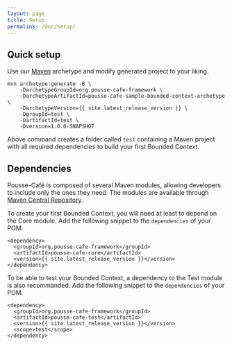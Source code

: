 ```yaml
---
layout: page
title: Setup
permalink: /doc/setup/
---
```


## Quick setup

Use our [Maven](http://maven.apache.org/) archetype and modify generated project to your liking.

    mvn archetype:generate -B \
        -DarchetypeGroupId=org.pousse-cafe-framework \
        -DarchetypeArtifactId=pousse-cafe-sample-bounded-context-archetype \
        -DarchetypeVersion={{ site.latest_release_version }} \
        -DgroupId=test \
        -DartifactId=test \
        -Dversion=1.0.0-SNAPSHOT

Above command creates a folder called `test` containing a Maven project with all required dependencies to build your
first Bounded Context.

## Dependencies

Pousse-Café is composed of several Maven modules, allowing developers to include only the ones they need. The modules
are available through [Maven Central Repository](http://search.maven.org).

To create your first Bounded Context, you will need at least to depend on the Core module. Add the following snippet to
the `dependencies` of your POM.

    <dependency>
      <groupId>org.pousse-cafe-framework</groupId>
      <artifactId>pousse-cafe-core</artifactId>
      <version>{{ site.latest_release_version }}</version>
    </dependency>

To be able to test your Bounded Context, a dependency to the Test module is also recommanded. Add the following snippet to
the `dependencies` of your POM.

    <dependency>
      <groupId>org.pousse-cafe-framework</groupId>
      <artifactId>pousse-cafe-test</artifactId>
      <version>{{ site.latest_release_version }}</version>
      <scope>test</scope>
    </dependency>
